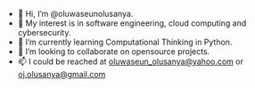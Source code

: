 - 👋 Hi, I’m @oluwaseunolusanya.
- 👀 My interest is in software engineering, cloud computing and cybersecurity.
- 🌱 I’m currently learning Computational Thinking in Python.
- 💞️ I’m looking to collaborate on opensource projects.
- 📫 I could be reached at oluwaseun_olusanya@yahoo.com or oj.olusanya@gmail.com

<!---
oluwaseunolusanya/oluwaseunolusanya is a ✨ special ✨ repository because its `README.md` (this file) appears on your GitHub profile.
You can click the Preview link to take a look at your changes.
--->
